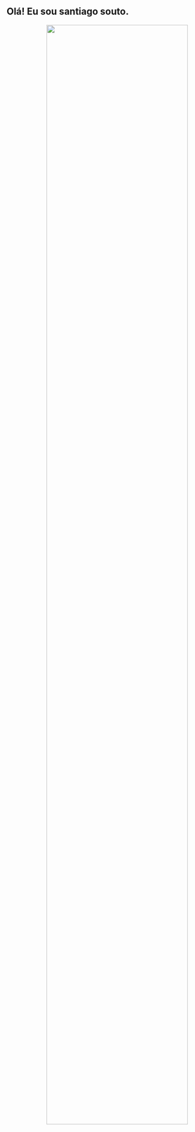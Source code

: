## Olá! Eu sou santiago souto.

<div align="center">
  <a href="[https://github.com/rafaballerini](https://github.com/SantiagoAcademico)">
  
  <img height="80%" src="https://github-readme-stats.vercel.app/api/top-langs/?username=SantiagoAcademico&layout=compact&langs_count=7&theme=radical"/>
</div>
